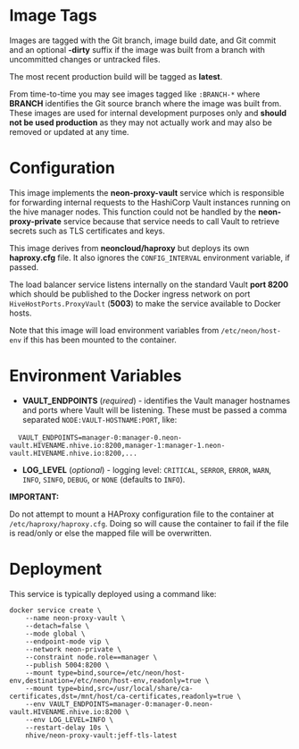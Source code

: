 # Image Tags

Images are tagged with the Git branch, image build date, and Git commit and an optional **-dirty** suffix if the image was built from a branch with uncommitted changes or untracked files.

The most recent production build will be tagged as **latest**.

From time-to-time you may see images tagged like `:BRANCH-*` where **BRANCH** identifies the Git source branch where the image was built from.  These images are used for internal development purposes only and **should not be used production** as they may not actually work and may also be removed or updated at any time.

# Configuration

This image implements the **neon-proxy-vault** service which is responsible for forwarding internal requests to the HashiCorp Vault instances running on the hive manager nodes.  This function could not be handled by the **neon-proxy-private** service because that service needs to call Vault to retrieve secrets such as TLS certificates and keys. 

This image derives from **neoncloud/haproxy** but deploys its own **haproxy.cfg** file.  It also ignores the `CONFIG_INTERVAL` environment variable, if passed.

The load balancer service listens internally on the standard Vault **port 8200** which should be published to the Docker ingress network on port `HiveHostPorts.ProxyVault` (**5003**) to make the service available to Docker hosts.

Note that this image will load environment variables from `/etc/neon/host-env` if this has been mounted to the container.

# Environment Variables

* **VAULT_ENDPOINTS** (*required*) - identifies the Vault manager hostnames and ports where Vault will be listening.  These must be passed a comma separated `NODE:VAULT-HOSTNAME:PORT`, like:

&nbsp;&nbsp;&nbsp;&nbsp;`VAULT_ENDPOINTS=manager-0:manager-0.neon-vault.HIVENAME.nhive.io:8200,manager-1:manager-1.neon-vault.HIVENAME.nhive.io:8200,...`

* **LOG_LEVEL** (*optional*) - logging level: `CRITICAL`, `SERROR`, `ERROR`, `WARN`, `INFO`, `SINFO`, `DEBUG`, or `NONE` (defaults to `INFO`).

**IMPORTANT:** 

Do not attempt to mount a HAProxy configuration file to the container at `/etc/haproxy/haproxy.cfg`.  Doing so will cause the container to fail if the file is read/only or else the mapped file will be overwritten.

# Deployment

This service is typically deployed using a command like:

```
docker service create \
    --name neon-proxy-vault \
    --detach=false \
    --mode global \
    --endpoint-mode vip \
    --network neon-private \
    --constraint node.role==manager \
    --publish 5004:8200 \
    --mount type=bind,source=/etc/neon/host-env,destination=/etc/neon/host-env,readonly=true \
    --mount type=bind,src=/usr/local/share/ca-certificates,dst=/mnt/host/ca-certificates,readonly=true \
    --env VAULT_ENDPOINTS=manager-0:manager-0.neon-vault.HIVENAME.nhive.io:8200 \
    --env LOG_LEVEL=INFO \
    --restart-delay 10s \
    nhive/neon-proxy-vault:jeff-tls-latest
```
